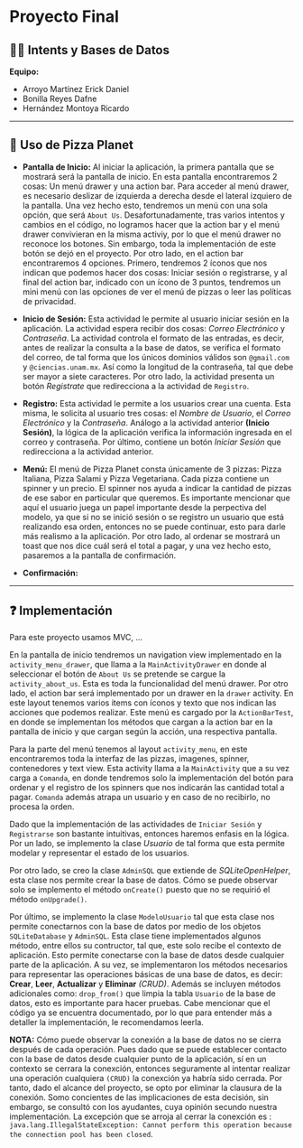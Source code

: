 # Proyecto Final

## 📱🍕 Intents y Bases de Datos

**Equipo:**

- Arroyo Martínez Erick Daniel
- Bonilla Reyes Dafne
- Hernández Montoya Ricardo

---

## 📲 Uso de Pizza Planet

- **Pantalla de Inicio:** Al iniciar la aplicación, la primera pantalla que se mostrará será la pantalla de inicio. En esta pantalla encontraremos 2 cosas: Un menú drawer y una action bar. Para acceder al menú drawer, es necesario deslizar de izquierda a derecha desde el lateral izquiero de la pantalla. Una vez hecho esto, tendremos un menú con una sola opción, que será `About Us`. Desafortunadamente, tras varios intentos y cambios en el código, no logramos hacer que la action bar y el menú drawer convivieran en la misma activiy, por lo que el menú drawer no reconoce los botones. Sin embargo, toda la implementación de este botón se dejó en el proyecto. Por otro lado, en el action bar encontraremos 4 opciones. Primero, tendremos 2 íconos que nos indican que podemos hacer dos cosas: Iniciar sesión o registrarse, y al final del action bar, indicado con un ícono de 3 puntos, tendremos un mini menú con las opciones de ver el menú de pizzas o leer las políticas de privacidad.

- **Inicio de Sesión:** Esta actividad le permite al usuario iniciar sesión en la aplicación. La actividad espera recibir dos cosas: *Correo Electrónico* y *Contraseña*. La actividad controla el formato de las entradas, es decir, antes de realizar la consulta a la base de datos, se verifica el formato del correo, de tal forma que los únicos dominios válidos son `@gmail.com` y `@ciencias.unam.mx`. Así como la longitud de la contraseña, tal que debe ser mayor a siete caracteres.
Por otro lado, la actividad presenta un botón *Registrate* que redirecciona a la actividad de `Registro`.  
  
- **Registro:** Esta actividad le permite a los usuarios crear una cuenta. Esta misma, le solicita al usuario tres cosas: el *Nombre de Usuario*, el *Correo Electrónico* y la *Contraseña*. Análogo a la actividad anterior **(Inicio Sesión)**, la lógica de la aplicación verifica la información ingresada en el correo y contraseña. Por último, contiene un botón *Iniciar Sesión* que redirecciona a la actividad anterior.
  
- **Menú:** El menú de Pizza Planet consta únicamente de 3 pizzas: Pizza Italiana, Pizza Salami y Pizza Vegetariana. Cada pizza contiene un spinner y un precio. El spinner nos ayuda a indicar la cantidad de pizzas de ese sabor en particular que queremos. Es importante mencionar que aquí el usuario juega un papel importante desde la perpectiva del modelo, ya que si no se inició sesión o se registro un usuario que está realizando esa orden, entonces no se puede continuar, esto para darle más realismo a la aplicación. Por otro lado, al ordenar se mostrará un toast que nos dice cuál será el total a pagar, y una vez hecho esto, pasaremos a la pantalla de confirmación. 
  
- **Confirmación:**

---

## ❓ Implementación

Para este proyecto usamos MVC, ...

En la pantalla de inicio tendremos un navigation view implementado en la `activity_menu_drawer`, que llama a la `MainActivityDrawer` en donde al seleccionar el botón de `About Us` se pretende se cargue la `activity_about_us`. Esta es toda la funcionalidad del menú drawer. Por otro lado, el action bar será implementado por un drawer en la `drawer` activity. En este layout tenemos varios items con íconos y texto que nos indican las acciones que podemos realizar. Este menú es cargado por la `ActionBarTest`, en donde se implementan los métodos que cargan a la action bar en la pantalla de inicio y que cargan según la acción, una respectiva pantalla.

Para la parte del menú tenemos al layout `activity_menu`, en este encontraremos toda la interfaz de las pizzas, imagenes, spinner, contenedores y text view. Esta activity llama a la `MainActivity` que a su vez carga a `Comanda`, en donde tendremos solo la implementación del botón para ordenar y el registro de los spinners que nos indicarán las cantidad total a pagar. `Comanda` además atrapa un usuario y en caso de no recibirlo, no procesa la orden.

Dado que la implementación de las actividades de `Iniciar Sesión` y `Registrarse` son bastante intuitivas, entonces haremos enfasis en la lógica. Por un lado, se implemento la clase *Usuario* de tal forma que esta permite modelar y representar el estado de los usuarios. 

Por otro lado, se creo la clase `AdminSQL` que extiende de *SQLiteOpenHelper*, esta clase nos permite crear la base de datos. Cómo se puede observar solo se implemento el método `onCreate()` puesto que no se requirió el método `onUpgrade()`.

Por último, se implemento la clase `ModeloUsuario` tal que esta clase nos permite conectarnos con la base de datos por medio de los objetos `SQLiteDatabase` y `AdminSQL`. Esta clase tiene implementados algunos método, entre ellos su contructor, tal que, este solo recibe el contexto de aplicación. Esto permite conectarse con la base de datos desde cualquier parte de la aplicación. A su vez, se implementaron los métodos necesarios para representar las operaciones básicas de una base de datos, es decir: **Crear**, **Leer**, **Actualizar** y **Eliminar** *(CRUD)*. Además se incluyen métodos adicionales como: `drop_from()` que limpia la tabla `Usuario` de la base de datos, esto es importante para hacer pruebas. Cabe mencionar que el código ya se encuentra documentado, por lo que para entender más a detaller la implementación, le recomendamos leerla.

**NOTA:** Cómo puede observar la conexión a la base de datos no se cierra después de cada operación. Pues dado que
se puede establecer contacto con la base de datos desde cualquier punto de la aplicación, sí en un contexto se cerrara la conexción, entonces seguramente al intentar realizar una operación cualquiera `(CRUD)` la conexción ya habría sido cerrada. Por tanto, dado el alcance del proyecto, se opto por eliminar la clausura de la conexión. Somo concientes de las implicaciones de esta decisión, sin embargo, se consultó con los ayudantes, cuya opinión secundo nuestra implementación. La excepción que se arroja al cerrar la conexción es : 
`java.lang.IllegalStateException: Cannot perform this operation because the connection pool has been closed`.
